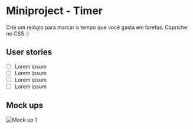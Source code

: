 # Miniproject - Timer
Crie um relógio para marcar o tempo que você gasta em tarefas. Capriche no CSS :)

## User stories
- [ ] Lorem ipsum
- [ ] Lorem ipsum
- [ ] Lorem ipsum
- [ ] Lorem ipsum

## Mock ups
![Mock up 1](https://via.placeholder.com/300X150)
